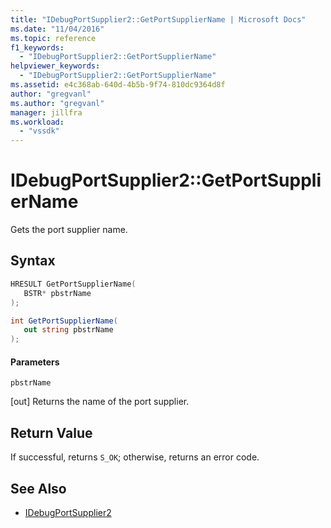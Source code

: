 ```yaml
---
title: "IDebugPortSupplier2::GetPortSupplierName | Microsoft Docs"
ms.date: "11/04/2016"
ms.topic: reference
f1_keywords:
  - "IDebugPortSupplier2::GetPortSupplierName"
helpviewer_keywords:
  - "IDebugPortSupplier2::GetPortSupplierName"
ms.assetid: e4c368ab-640d-4b5b-9f74-810dc9364d8f
author: "gregvanl"
ms.author: "gregvanl"
manager: jillfra
ms.workload:
  - "vssdk"
---
```

# IDebugPortSupplier2::GetPortSupplierName
Gets the port supplier name.

## Syntax

```cpp
HRESULT GetPortSupplierName( 
   BSTR* pbstrName
);
```

```csharp
int GetPortSupplierName( 
   out string pbstrName
);
```

#### Parameters
 `pbstrName`

 [out] Returns the name of the port supplier.

## Return Value
 If successful, returns `S_OK`; otherwise, returns an error code.

## See Also
- [IDebugPortSupplier2](../../../extensibility/debugger/reference/idebugportsupplier2.md)